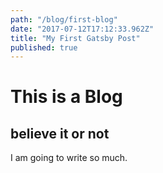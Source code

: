 ```yaml
---
path: "/blog/first-blog"
date: "2017-07-12T17:12:33.962Z"
title: "My First Gatsby Post"
published: true
---
```

# This is a Blog

## believe it or not

I am going to write so much.